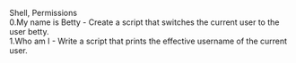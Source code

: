 Shell, Permissions <br>
0.My name is Betty - Create a script that switches the current user to the user betty.<br>
1.Who am I - Write a script that prints the effective username of the current user.<br>
